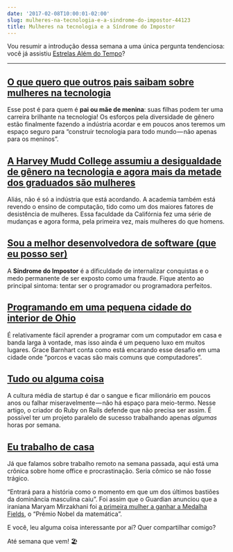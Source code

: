 ```yaml
---
date: '2017-02-08T10:00:01-02:00'
slug: mulheres-na-tecnologia-e-a-sindrome-do-impostor-44123
title: Mulheres na tecnologia e a Síndrome do Impostor
---
```

Vou resumir a introdução dessa semana a uma única pergunta tendenciosa: você já assistiu [Estrelas Além do Tempo](https://www.imdb.com/title/tt4846340/)?

* * *

## [O que quero que outros pais saibam sobre mulheres na tecnologia](https://medium.com/code-like-a-girl/what-i-want-other-parents-to-know-about-women-in-tech-543fac2bae4d)

Esse post é para quem é **pai ou mãe de menina**: suas filhas podem ter uma carreira brilhante na tecnologia! Os esforços pela diversidade de gênero estão finalmente fazendo a indústria acordar e em poucos anos teremos um espaço seguro para “construir tecnologia para todo mundo — não apenas para os meninos”.

## [A Harvey Mudd College assumiu a desigualdade de gênero na tecnologia e agora mais da metade dos graduados são mulheres](https://qz.com/730290/harvey-mudd-college-took-on-gender-bias-and-now-more-than-half-its-computer-science-majors-are-women/)

Aliás, não é só a indústria que está acordando. A academia também está revendo o ensino de computação, tido como um dos maiores fatores de desistência de mulheres. Essa faculdade da Califórnia fez uma série de mudanças e agora forma, pela primeira vez, mais mulheres do que homens.

## [Sou a melhor desenvolvedora de software (que eu posso ser)](http://corgibytes.com/blog/2017/02/07/the-best-developer/)

A **Síndrome do Impostor** é a dificuldade de internalizar conquistas e o medo permanente de ser exposto como uma fraude. Fique atento ao principal sintoma: tentar ser o programador ou programadora perfeitos.

## [Programando em uma pequena cidade do interior de Ohio](https://imagirlwhocodes.com/coding-in-a-21st-century-little-rural-town-in-ohio-99e51308199e)

É relativamente fácil aprender a programar com um computador em casa e banda larga à vontade, mas isso ainda é um pequeno luxo em muitos lugares. Grace Barnhart conta como está encarando esse desafio em uma cidade onde “porcos e vacas são mais comuns que computadores”.

## [Tudo ou alguma coisa](https://m.signalvnoise.com/all-or-something-9831830b3b9?gi=b343ca28cfd5)

A cultura média de startup é dar o sangue e ficar milionário em poucos anos ou falhar miseravelmente — não há espaço para meio-termo. Nesse artigo, o criador do Ruby on Rails defende que não precisa ser assim. É possível ter um projeto paralelo de sucesso trabalhando apenas _algumas_ horas por semana.

## [Eu trabalho de casa](https://www.newyorker.com/humor/daily-shouts/i-work-from-home)

Já que falamos sobre trabalho remoto na semana passada, aqui está uma crônica sobre home office e procrastinação. Seria cômico se não fosse trágico.

“Entrará para a história como o momento em que um dos últimos bastiões da dominância masculina caiu”. Foi assim que o Guardian anunciou que a iraniana Maryam Mirzakhani foi [a primeira mulher a ganhar a Medalha Fields](https://www.theguardian.com/science/2014/aug/13/fields-medal-mathematics-prize-woman-maryam-mirzakhani), o “Prêmio Nobel da matemática”.  

E você, leu alguma coisa interessante por aí? Quer compartilhar comigo?  

Até semana que vem! 🏖️
